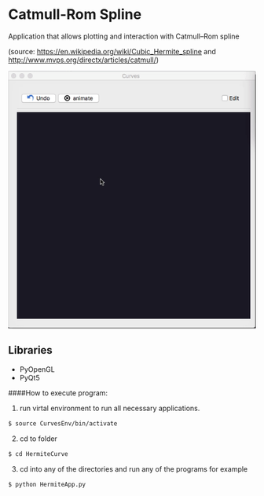 # Catmull-Rom Spline
Application that allows plotting and interaction with  Catmull–Rom spline

(source: https://en.wikipedia.org/wiki/Cubic_Hermite_spline and http://www.mvps.org/directx/articles/catmull/)

![alt text](https://github.com/RodrigoFigueroaM/CurvesAndSurfaces/blob/master/CatmullRom/Kapture.gif)
## Libraries
- PyOpenGL
- PyQt5

####How to execute program:
1) run virtal environment to run all necessary applications.
```sh
$ source CurvesEnv/bin/activate
```
2) cd to folder
```sh
$ cd HermiteCurve
```
3) cd into any of the directories and run any of the programs for example
```sh
$ python HermiteApp.py
```
